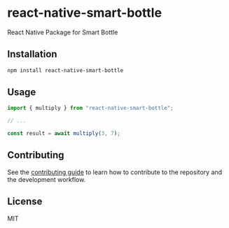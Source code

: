 # react-native-smart-bottle

React Native Package for Smart Bottle

## Installation

```sh
npm install react-native-smart-bottle
```

## Usage

```js
import { multiply } from "react-native-smart-bottle";

// ...

const result = await multiply(3, 7);
```

## Contributing

See the [contributing guide](CONTRIBUTING.md) to learn how to contribute to the repository and the development workflow.

## License

MIT
